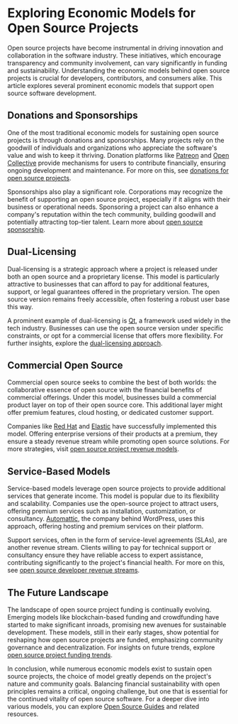 # Exploring Economic Models for Open Source Projects

Open source projects have become instrumental in driving innovation and collaboration in the software industry. These initiatives, which encourage transparency and community involvement, can vary significantly in funding and sustainability. Understanding the economic models behind open source projects is crucial for developers, contributors, and consumers alike. This article explores several prominent economic models that support open source software development.

## Donations and Sponsorships

One of the most traditional economic models for sustaining open source projects is through donations and sponsorships. Many projects rely on the goodwill of individuals and organizations who appreciate the software's value and wish to keep it thriving. Donation platforms like [Patreon](https://www.patreon.com/) and [Open Collective](https://opencollective.com/) provide mechanisms for users to contribute financially, ensuring ongoing development and maintenance. For more on this, see [donations for open source projects](https://www.license-token.com/wiki/donations-for-open-source-projects).

Sponsorships also play a significant role. Corporations may recognize the benefit of supporting an open source project, especially if it aligns with their business or operational needs. Sponsoring a project can also enhance a company's reputation within the tech community, building goodwill and potentially attracting top-tier talent. Learn more about [open source sponsorship](https://www.license-token.com/wiki/open-source-sponsorship).

## Dual-Licensing

Dual-licensing is a strategic approach where a project is released under both an open source and a proprietary license. This model is particularly attractive to businesses that can afford to pay for additional features, support, or legal guarantees offered in the proprietary version. The open source version remains freely accessible, often fostering a robust user base this way. 

A prominent example of dual-licensing is [Qt](https://www.qt.io/download), a framework used widely in the tech industry. Businesses can use the open source version under specific constraints, or opt for a commercial license that offers more flexibility. For further insights, explore the [dual-licensing approach](https://www.license-token.com/wiki/dual-licensing-approach).

## Commercial Open Source

Commercial open source seeks to combine the best of both worlds: the collaborative essence of open source with the financial benefits of commercial offerings. Under this model, businesses build a commercial product layer on top of their open source core. This additional layer might offer premium features, cloud hosting, or dedicated customer support.

Companies like [Red Hat](https://www.redhat.com/en) and [Elastic](https://www.elastic.co/) have successfully implemented this model. Offering enterprise versions of their products at a premium, they ensure a steady revenue stream while promoting open source solutions. For more strategies, visit [open source project revenue models](https://www.license-token.com/wiki/open-source-project-revenue-models).

## Service-Based Models

Service-based models leverage open source projects to provide additional services that generate income. This model is popular due to its flexibility and scalability. Companies use the open-source project to attract users, offering premium services such as installation, customization, or consultancy. [Automattic](https://automattic.com/), the company behind WordPress, uses this approach, offering hosting and premium services on their platform.

Support services, often in the form of service-level agreements (SLAs), are another revenue stream. Clients willing to pay for technical support or consultancy ensure they have reliable access to expert assistance, contributing significantly to the project's financial health. For more on this, see [open source developer revenue streams](https://www.license-token.com/wiki/open-source-developer-revenue-streams).

## The Future Landscape

The landscape of open source project funding is continually evolving. Emerging models like blockchain-based funding and crowdfunding have started to make significant inroads, promising new avenues for sustainable development. These models, still in their early stages, show potential for reshaping how open source projects are funded, emphasizing community governance and decentralization. For insights on future trends, explore [open source project funding trends](https://www.license-token.com/wiki/open-source-project-funding-trends).

In conclusion, while numerous economic models exist to sustain open source projects, the choice of model greatly depends on the project's nature and community goals. Balancing financial sustainability with open principles remains a critical, ongoing challenge, but one that is essential for the continued vitality of open source software. For a deeper dive into various models, you can explore [Open Source Guides](https://opensource.guide/) and related resources.